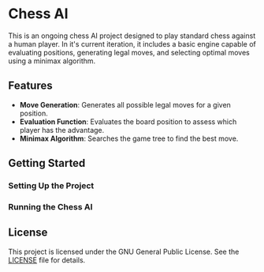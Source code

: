 # Chess AI

This is an ongoing chess AI project designed to play standard chess against a human player. In it's current iteration, it includes a basic engine capable of evaluating positions, generating legal moves, and selecting optimal moves using a minimax algorithm.

## Features

- **Move Generation**: Generates all possible legal moves for a given position.
- **Evaluation Function**: Evaluates the board position to assess which player has the advantage.
- **Minimax Algorithm**: Searches the game tree to find the best move.

## Getting Started

### Setting Up the Project


### Running the Chess AI



## License

This project is licensed under the GNU General Public License. See the [LICENSE](LICENSE) file for details.
